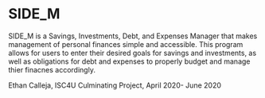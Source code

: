 # SIDE_M
SIDE_M is a Savings, Investments, Debt, and Expenses Manager that makes management of personal finances simple and accessible. 
This program allows for users to enter their desired goals for savings and investments, as well as obligations for debt and expenses to properly budget and manage thier finacnes accordingly. 

Ethan Calleja, ISC4U Culminating Project, April 2020- June 2020 
